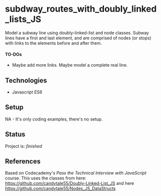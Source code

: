 # subdway_routes_with_doubly_linked_lists_JS
Model a subway line using doubly-linked-list and node classes. Subway lines have a first and last element, and are comprised of nodes (or stops) with links to the elements before and after them.

#### TO-DOs
* Maybe add more links. Maybe model a complete real line. 

## Technologies
* Javascript ES6

## Setup
NA - It's only coding examples, there's no setup.

## Status
Project is: _finished_

## References
Based on Codecademy's _Pass the Technical Interview with JavaScript_ course.
This uses the classes from here: https://github.com/candytale55/Doubly-Linked-List_JS and here https://github.com/candytale55/Nodes_JS_DataStructs
